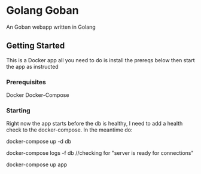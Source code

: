 # Golang Goban

An Goban webapp written in Golang

## Getting Started

This is a Docker app all you need to do is install the prereqs below then start the app as instructed

### Prerequisites

Docker
Docker-Compose

### Starting

Right now the app starts before the db is healthy, I need to add a health check to the docker-compose. In the meantime do:

docker-compose up -d db

docker-compose logs -f db //checking for "server is ready for connections"

docker-compose up app